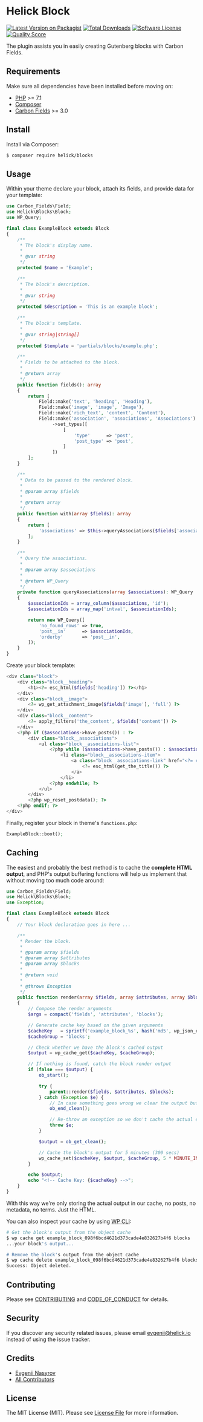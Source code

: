 # Helick Block

[![Latest Version on Packagist][ico-version]][link-packagist]
[![Total Downloads][ico-downloads]][link-downloads]
[![Software License][ico-license]](LICENSE.md)
[![Quality Score][ico-code-quality]][link-code-quality]

The plugin assists you in easily creating Gutenberg blocks with Carbon Fields.

## Requirements

Make sure all dependencies have been installed before moving on:

* [PHP](http://php.net/manual/en/install.php) >= 7.1
* [Composer](https://getcomposer.org/download/)
* [Carbon Fields](https://docs.carbonfields.net/#/quickstart) >= 3.0

## Install

Install via Composer:

``` bash
$ composer require helick/blocks
```

## Usage

Within your theme declare your block, attach its fields, and provide data for your template:

``` php
use Carbon_Fields\Field;
use Helick\Blocks\Block;
use WP_Query;

final class ExampleBlock extends Block
{
    /**
     * The block's display name.
     *
     * @var string
     */
    protected $name = 'Example';

    /**
     * The block's description.
     *
     * @var string
     */
    protected $description = 'This is an example block';

    /**
     * The block's template.
     *
     * @var string|string[]
     */
    protected $template = 'partials/blocks/example.php';

    /**
     * Fields to be attached to the block.
     *
     * @return array
     */
    public function fields(): array
    {
        return [
            Field::make('text', 'heading', 'Heading'),
            Field::make('image', 'image', 'Image'),
            Field::make('rich_text', 'content', 'Content'),
            Field::make('association', 'associations', 'Associations')
                 ->set_types([
                     [
                         'type'      => 'post',
                         'post_type' => 'post',
                     ]
                 ])
        ];
    }

    /**
     * Data to be passed to the rendered block.
     *
     * @param array $fields
     *
     * @return array
     */
    public function with(array $fields): array
    {
        return [
            'associations' => $this->queryAssociations($fields['associations'])
        ];
    }

    /**
     * Query the associations.
     *
     * @param array $associations
     *
     * @return WP_Query
     */
    private function queryAssociations(array $associations): WP_Query
    {
        $associationIds = array_column($associations, 'id');
        $associationIds = array_map('intval', $associationIds);

        return new WP_Query([
            'no_found_rows' => true,
            'post__in'      => $associationIds,
            'orderby'       => 'post__in',
        ]);
    }
}

```

Create your block template:

``` php
<div class="block">
    <div class="block__heading">
        <h1><?= esc_html($fields['heading']) ?></h1>
    </div>
    <div class="block__image">
        <?= wp_get_attachment_image($fields['image'], 'full') ?>
    </div>
    <div class="block__content">
        <?= apply_filters('the_content', $fields['content']) ?>
    </div>
    <?php if ($associations->have_posts()) : ?>
        <div class="block__associations">
            <ul class="block__associations-list">
                <?php while ($associations->have_posts()) : $associations->the_post(); ?>
                    <li class="block__associations-item">
                        <a class="block__associations-link" href="<?= esc_url(get_the_permalink()) ?>">
                            <?= esc_html(get_the_title()) ?>
                        </a>
                    </li>
                <?php endwhile; ?>
            </ul>
        </div>
        <?php wp_reset_postdata(); ?>
    <?php endif; ?>
</div>

```

Finally, register your block in theme's `functions.php`:

``` php
ExampleBlock::boot();
```

## Caching

The easiest and probably the best method is to cache the **complete HTML output**, and PHP's output buffering functions will help us implement that without moving too much code around:

``` php
use Carbon_Fields\Field;
use Helick\Blocks\Block;
use Exception;

final class ExampleBlock extends Block
{
    // Your block declaration goes in here ...

    /**
     * Render the block.
     *
     * @param array $fields
     * @param array $attributes
     * @param array $blocks
     *
     * @return void
     *
     * @throws Exception
     */
    public function render(array $fields, array $attributes, array $blocks): void
    {
        // Compose the render arguments
        $args = compact('fields', 'attributes', 'blocks');

        // Generate cache key based on the given arguments
        $cacheKey   = sprintf('example_block_%s', hash('md5', wp_json_encode($args)));
        $cacheGroup = 'blocks';

        // Check whether we have the block's cached output
        $output = wp_cache_get($cacheKey, $cacheGroup);

        // If nothing is found, catch the block render output
        if (false === $output) {
            ob_start();

            try {
                parent::render($fields, $attributes, $blocks);
            } catch (Exception $e) {
                // In case something goes wrong we clear the output buffer
                ob_end_clean();

                // Re-throw an exception so we don't cache the actual error output
                throw $e;
            }

            $output = ob_get_clean();

            // Cache the block's output for 5 minutes (300 secs)
            wp_cache_set($cacheKey, $output, $cacheGroup, 5 * MINUTE_IN_SECONDS);
        }

        echo $output;
        echo "<!-- Cache Key: {$cacheKey} -->";
    }
}
```

With this way we're only storing the actual output in our cache, no posts, no metadata, no terms. Just the HTML.

You can also inspect your cache by using [WP CLI](https://wp-cli.org/):

``` bash
# Get the block's output from the object cache
$ wp cache get example_block_098f6bcd4621d373cade4e832627b4f6 blocks
...your block's output...

# Remove the block's output from the object cache
$ wp cache delete example_block_098f6bcd4621d373cade4e832627b4f6 blocks
Success: Object deleted.
```

## Contributing

Please see [CONTRIBUTING](CONTRIBUTING.md) and [CODE_OF_CONDUCT](CODE_OF_CONDUCT.md) for details.

## Security

If you discover any security related issues, please email evgenii@helick.io instead of using the issue tracker.

## Credits

- [Evgenii Nasyrov][link-author]
- [All Contributors][link-contributors]

## License

The MIT License (MIT). Please see [License File](LICENSE.md) for more information.

[ico-version]: https://img.shields.io/packagist/v/helick/blocks.svg?style=flat-square
[ico-license]: https://img.shields.io/badge/license-MIT-brightgreen.svg?style=flat-square
[ico-code-quality]: https://img.shields.io/scrutinizer/g/helick/blocks.svg?style=flat-square
[ico-downloads]: https://img.shields.io/packagist/dt/helick/blocks.svg?style=flat-square

[link-packagist]: https://packagist.org/packages/helick/blocks
[link-code-quality]: https://scrutinizer-ci.com/g/helick/blocks
[link-downloads]: https://packagist.org/packages/helick/blocks
[link-author]: https://github.com/nasyrov
[link-contributors]: ../../contributors
